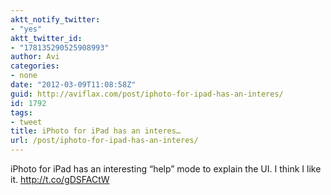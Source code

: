 ```yaml
---
aktt_notify_twitter:
- "yes"
aktt_twitter_id:
- "178135290525908993"
author: Avi
categories:
- none
date: "2012-03-09T11:08:58Z"
guid: http://aviflax.com/post/iphoto-for-ipad-has-an-interes/
id: 1792
tags:
- tweet
title: iPhoto for iPad has an interes…
url: /post/iphoto-for-ipad-has-an-interes/
---
```

iPhoto for iPad has an interesting “help” mode to explain the UI. I think I like it. <a href="http://t.co/gDSFACtW" rel="nofollow">http://t.co/gDSFACtW</a>
